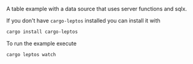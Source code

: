 A table example with a data source that uses server functions and sqlx.

If you don't have `cargo-leptos` installed you can install it with

```bash
cargo install cargo-leptos
```

To run the example execute

```bash
cargo leptos watch
```
